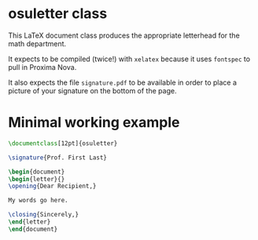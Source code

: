 # osuletter class

This LaTeX document class produces the appropriate letterhead for the
math department.

It expects to be compiled (twice!) with `xelatex` because it uses
`fontspec` to pull in Proxima Nova.

It also expects the file `signature.pdf` to be available in order to
place a picture of your signature on the bottom of the page.

# Minimal working example

```latex
\documentclass[12pt]{osuletter}

\signature{Prof. First Last}

\begin{document}
\begin{letter}{}
\opening{Dear Recipient,}

My words go here.

\closing{Sincerely,} 
\end{letter}
\end{document}
```
